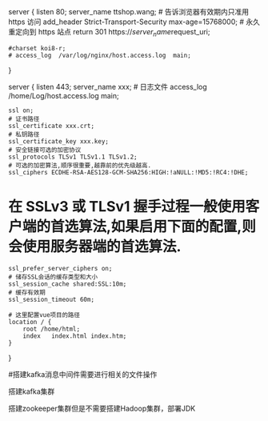 server {
    listen  80;
    server_name ttshop.wang;
    # 告诉浏览器有效期内只准用 https 访问
    add_header Strict-Transport-Security max-age=15768000;
    # 永久重定向到 https 站点
    return 301 https://$server_name$request_uri;

    #charset koi8-r;
    # access_log  /var/log/nginx/host.access.log  main;
}

server {
    listen 443;
    server_name xxx;
    # 日志文件
    access_log  /home/Log/host.access.log  main;

    ssl on;
    # 证书路径
    ssl_certificate xxx.crt;
    # 私钥路径
    ssl_certificate_key xxx.key;
    # 安全链接可选的加密协议
    ssl_protocols TLSv1 TLSv1.1 TLSv1.2;
    # 可选的加密算法,顺序很重要,越靠前的优先级越高.
    ssl_ciphers ECDHE-RSA-AES128-GCM-SHA256:HIGH:!aNULL:!MD5:!RC4:!DHE;
   # 在 SSLv3 或 TLSv1 握手过程一般使用客户端的首选算法,如果启用下面的配置,则会使用服务器端的首选算法.
    ssl_prefer_server_ciphers on;
    # 储存SSL会话的缓存类型和大小
    ssl_session_cache shared:SSL:10m;
    # 缓存有效期
    ssl_session_timeout 60m;

    # 这里配置vue项目的路径
    location / {
        root /home/html;
        index   index.html index.htm;
    }

}


#搭建kafka消息中间件需要进行相关的文件操作

搭建kafka集群

搭建zookeeper集群但是不需要搭建Hadoop集群，部署JDK
















